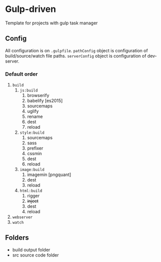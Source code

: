 # Gulp-driven

Template for projects with gulp task manager

## Config

All configuration is on ``.gulpfile``.
``pathConfig`` object is configuration of build/source/watch file paths.
``serverConfig`` object is configuration of dev-server.

### Default order
1. `build`
    1. `js:build`
        1. browserify
        2. babelify [es2015]
        3. sourcemaps
        4. uglify
        5. rename
        6. dest
        7. reload
    2. `style:build`
        1. sourcemaps
        2. sass
        3. prefixer
        4. cssmin
        5. dest
        6. reload
    3. `image:build`
        1. imagemin [pngquant]
        2. dest
        3. reload
    4. `html:build`
        1. rigger
        2. ~~inject~~
        3. dest
        4. reload
2. `webserver`
3. `watch`


## Folders

* build
output folder
* src 
source code folder
